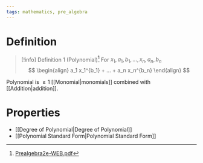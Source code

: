 ```yaml
---
tags: mathematics, pre_algebra
---
```


# Definition

> [!info] Definition 1 (Polynomial)[^1]
> For $x_1, a_1, b_1, ..., x_n, a_n, b_n$
> $$
> \begin{align}
> a_1 x_1^{b_1} + ... + a_n x_n^{b_n}
> \end{align}
> $$

Polynomial is $\geq 1$ [[Monomial|monomials]] combined with [[Addition|addition]]. 

# Properties

- [[Degree of Polynomial|Degree of Polynomial]]
- [[Polynomial Standard Form|Polynomial Standard Form]]

[^1]: [Prealgebra2e-WEB.pdf](zotero://open-pdf/library/items/W4QW2QZI?page=862)